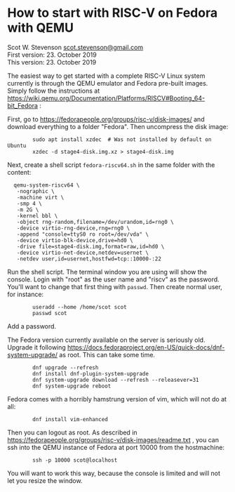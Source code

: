 # How to start with RISC-V on Fedora with QEMU
Scot W. Stevenson <scot.stevenson@gmail.com>   
First version: 23. October 2019   
This version: 23. October 2019       

The easiest way to get started with a complete RISC-V Linux system currently is
through the QEMU emulator and Fedora pre-built images. Simply follow the
instructions at
https://wiki.qemu.org/Documentation/Platforms/RISCV#Booting_64-bit_Fedora : 

First, go to https://fedorapeople.org/groups/risc-v/disk-images/ and download
everything to a folder "Fedora". Then uncompress the disk image:

```
        sudo apt install xzdec  # Was not installed by default on Ubuntu
        xzdec -d stage4-disk.img.xz > stage4-disk.img
```

Next, create a shell script `fedora-riscv64.sh` in the same folder with the
content:

```
  qemu-system-riscv64 \
   -nographic \
   -machine virt \
   -smp 4 \
   -m 2G \
   -kernel bbl \
   -object rng-random,filename=/dev/urandom,id=rng0 \
   -device virtio-rng-device,rng=rng0 \
   -append "console=ttyS0 ro root=/dev/vda" \
   -device virtio-blk-device,drive=hd0 \
   -drive file=stage4-disk.img,format=raw,id=hd0 \
   -device virtio-net-device,netdev=usernet \
   -netdev user,id=usernet,hostfwd=tcp::10000-:22
```

Run the shell script. The terminal window you are using will show the console.
Login with "root" as the user name and "riscv" as the password. You'll want to
change that first thing with `passwd`. Then create normal user, for instance:

```
        useradd --home /home/scot scot
        passwd scot
```

Add a password. 

The Fedora version currently available on the server is seriously old. Upgrade
it following https://docs.fedoraproject.org/en-US/quick-docs/dnf-system-upgrade/
as root. This can take some time.  

```
        dnf upgrade --refresh
        dnf install dnf-plugin-system-upgrade
        dnf system-upgrade download --refresh --releasever=31
        dnf system-upgrade reboot
```

Fedora comes with a horribly hamstrung version of vim, which will not do at all:

```
        dnf install vim-enhanced
```

Then you can logout as root. As described in
https://fedorapeople.org/groups/risc-v/disk-images/readme.txt , you can ssh into
the QEMU instance of Fedora at port 10000 from the hostmachine:

```
        ssh -p 10000 scot@localhost
```

You will want to work this way, because the console is limited and will not let
you resize the window.


